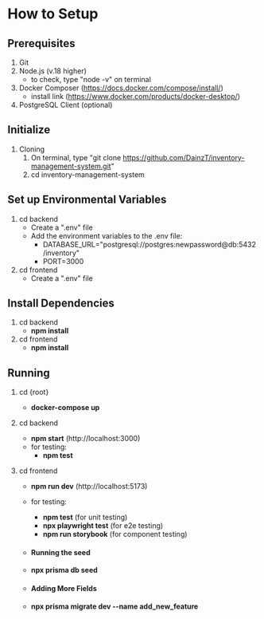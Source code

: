 # How to Setup

## Prerequisites

1. Git
2. Node.js (v.18 higher)
   - to check, type "node -v" on terminal
3. Docker Composer (https://docs.docker.com/compose/install/)
   - install link (https://www.docker.com/products/docker-desktop/)
4. PostgreSQL Client (optional)

## Initialize

1. Cloning
   1. On terminal, type "git clone https://github.com/DainzT/inventory-management-system.git"
   2. cd inventory-management-system

## Set up Environmental Variables

1. cd backend
   - Create a ".env" file
   - Add the environment variables to the .env file:
     - DATABASE_URL="postgresql://postgres:newpassword@db:5432/inventory"
     - PORT=3000
2. cd frontend
   - Create a ".env" file

## Install Dependencies

1. cd backend
   - **npm install**
2. cd frontend
   - **npm install**

## Running

1. cd {root}
   - **docker-compose up**
2. cd backend
   - **npm start** (http://localhost:3000)
   - for testing:
     - **npm test**
3. cd frontend

   - **npm run dev** (http://localhost:5173)
   - for testing:

     - **npm test** (for unit testing)
     - **npx playwright test** (for e2e testing)
     - **npm run storybook** (for component testing)

   - #### Running the seed
   - **npx prisma db seed**

   - #### Adding More Fields
   - **npx prisma migrate dev --name add_new_feature**
